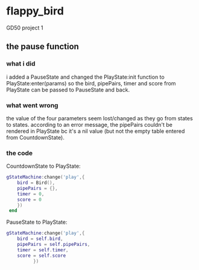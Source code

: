 # flappy_bird
GD50 project 1

## the pause function

### what i did
i added a PauseState and changed the PlayState:init function to PlayState:enter(params) so the bird, pipePairs, timer and score from PlayState can be passed to PauseState and back.

### what went wrong
the value of the four parameters seem lost/changed as they go from states to states. according to an error message, the pipePairs couldn't be rendered in PlayState bc it's a nil value (but not the empty table entered from CountdownState). 

### the code

CountdownState to PlayState:
```lua
gStateMachine:change('play',{
    bird = Bird(),
    pipePairs = {},
    timer = 0,
    score = 0
    })
 end
```

PauseState to PlayState:
```lua
gStateMachine:change('play',{
    bird = self.bird,
    pipePairs = self.pipePairs,
    timer = self.timer,
    score = self.score			
		  })
```

